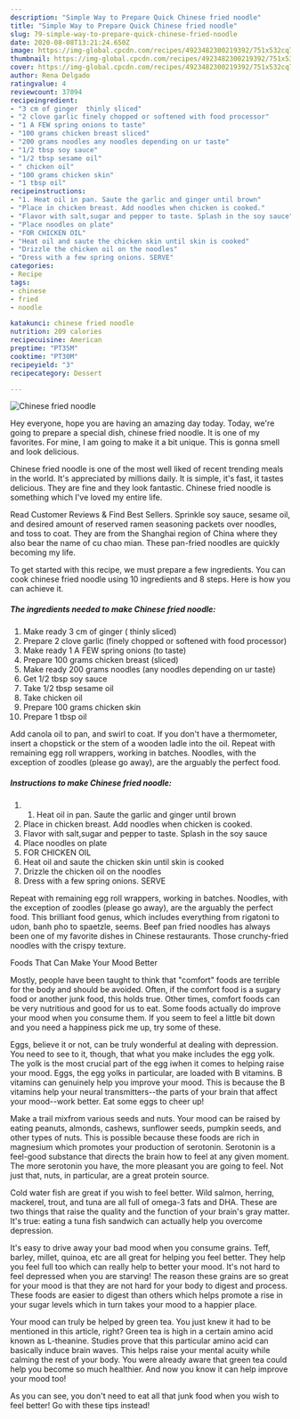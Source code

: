 ```yaml
---
description: "Simple Way to Prepare Quick Chinese fried noodle"
title: "Simple Way to Prepare Quick Chinese fried noodle"
slug: 79-simple-way-to-prepare-quick-chinese-fried-noodle
date: 2020-08-08T13:21:24.650Z
image: https://img-global.cpcdn.com/recipes/4923482300219392/751x532cq70/chinese-fried-noodle-recipe-main-photo.jpg
thumbnail: https://img-global.cpcdn.com/recipes/4923482300219392/751x532cq70/chinese-fried-noodle-recipe-main-photo.jpg
cover: https://img-global.cpcdn.com/recipes/4923482300219392/751x532cq70/chinese-fried-noodle-recipe-main-photo.jpg
author: Rena Delgado
ratingvalue: 4
reviewcount: 37094
recipeingredient:
- "3 cm of ginger  thinly sliced"
- "2 clove garlic finely chopped or softened with food processor"
- "1 A FEW spring onions to taste"
- "100 grams chicken breast sliced"
- "200 grams noodles any noodles depending on ur taste"
- "1/2 tbsp soy sauce"
- "1/2 tbsp sesame oil"
- " chicken oil"
- "100 grams chicken skin"
- "1 tbsp oil"
recipeinstructions:
- "1. Heat oil in pan. Saute the garlic and ginger until brown"
- "Place in chicken breast. Add noodles when chicken is cooked."
- "Flavor with salt,sugar and pepper to taste. Splash in the soy sauce"
- "Place noodles on plate"
- "FOR CHICKEN OIL"
- "Heat oil and saute the chicken skin until skin is cooked"
- "Drizzle the chicken oil on the noodles"
- "Dress with a few spring onions. SERVE"
categories:
- Recipe
tags:
- chinese
- fried
- noodle

katakunci: chinese fried noodle 
nutrition: 209 calories
recipecuisine: American
preptime: "PT35M"
cooktime: "PT30M"
recipeyield: "3"
recipecategory: Dessert

---
```



![Chinese fried noodle](https://img-global.cpcdn.com/recipes/4923482300219392/751x532cq70/chinese-fried-noodle-recipe-main-photo.jpg)

Hey everyone, hope you are having an amazing day today. Today, we're going to prepare a special dish, chinese fried noodle. It is one of my favorites. For mine, I am going to make it a bit unique. This is gonna smell and look delicious.

Chinese fried noodle is one of the most well liked of recent trending meals in the world. It's appreciated by millions daily. It is simple, it's fast, it tastes delicious. They are fine and they look fantastic. Chinese fried noodle is something which I've loved my entire life.

Read Customer Reviews &amp; Find Best Sellers. Sprinkle soy sauce, sesame oil, and desired amount of reserved ramen seasoning packets over noodles, and toss to coat. They are from the Shanghai region of China where they also bear the name of cu chao mian. These pan-fried noodles are quickly becoming my life.


To get started with this recipe, we must prepare a few ingredients. You can cook chinese fried noodle using 10 ingredients and 8 steps. Here is how you can achieve it.

<!--inarticleads1-->

##### The ingredients needed to make Chinese fried noodle:

1. Make ready 3 cm of ginger ( thinly sliced)
1. Prepare 2 clove garlic (finely chopped or softened with food processor)
1. Make ready 1 A FEW spring onions (to taste)
1. Prepare 100 grams chicken breast (sliced)
1. Make ready 200 grams noodles (any noodles depending on ur taste)
1. Get 1/2 tbsp soy sauce
1. Take 1/2 tbsp sesame oil
1. Take  chicken oil
1. Prepare 100 grams chicken skin
1. Prepare 1 tbsp oil


Add canola oil to pan, and swirl to coat. If you don&#39;t have a thermometer, insert a chopstick or the stem of a wooden ladle into the oil. Repeat with remaining egg roll wrappers, working in batches. Noodles, with the exception of zoodles (please go away), are the arguably the perfect food. 

<!--inarticleads2-->

##### Instructions to make Chinese fried noodle:

1. 1. Heat oil in pan. Saute the garlic and ginger until brown
1. Place in chicken breast. Add noodles when chicken is cooked.
1. Flavor with salt,sugar and pepper to taste. Splash in the soy sauce
1. Place noodles on plate
1. FOR CHICKEN OIL
1. Heat oil and saute the chicken skin until skin is cooked
1. Drizzle the chicken oil on the noodles
1. Dress with a few spring onions. SERVE


Repeat with remaining egg roll wrappers, working in batches. Noodles, with the exception of zoodles (please go away), are the arguably the perfect food. This brilliant food genus, which includes everything from rigatoni to udon, banh pho to spaetzle, seems. Beef pan fried noodles has always been one of my favorite dishes in Chinese restaurants. Those crunchy-fried noodles with the crispy texture. 

Foods That Can Make Your Mood Better


Mostly, people have been taught to think that "comfort" foods are terrible for the body and should be avoided. Often, if the comfort food is a sugary food or another junk food, this holds true. Other times, comfort foods can be very nutritious and good for us to eat. Some foods actually do improve your mood when you consume them. If you seem to feel a little bit down and you need a happiness pick me up, try some of these.

Eggs, believe it or not, can be truly wonderful at dealing with depression. You need to see to it, though, that what you make includes the egg yolk. The yolk is the most crucial part of the egg iwhen it comes to helping raise your mood. Eggs, the egg yolks in particular, are loaded with B vitamins. B vitamins can genuinely help you improve your mood. This is because the B vitamins help your neural transmitters--the parts of your brain that affect your mood--work better. Eat some eggs to cheer up!

Make a trail mixfrom various seeds and nuts. Your mood can be raised by eating peanuts, almonds, cashews, sunflower seeds, pumpkin seeds, and other types of nuts. This is possible because these foods are rich in magnesium which promotes your production of serotonin. Serotonin is a feel-good substance that directs the brain how to feel at any given moment. The more serotonin you have, the more pleasant you are going to feel. Not just that, nuts, in particular, are a great protein source.

Cold water fish are great if you wish to feel better. Wild salmon, herring, mackerel, trout, and tuna are all full of omega-3 fats and DHA. These are two things that raise the quality and the function of your brain's gray matter. It's true: eating a tuna fish sandwich can actually help you overcome depression. 

It's easy to drive away your bad mood when you consume grains. Teff, barley, millet, quinoa, etc are all great for helping you feel better. They help you feel full too which can really help to better your mood. It's not hard to feel depressed when you are starving! The reason these grains are so great for your mood is that they are not hard for your body to digest and process. These foods are easier to digest than others which helps promote a rise in your sugar levels which in turn takes your mood to a happier place.

Your mood can truly be helped by green tea. You just knew it had to be mentioned in this article, right? Green tea is high in a certain amino acid known as L-theanine. Studies prove that this particular amino acid can basically induce brain waves. This helps raise your mental acuity while calming the rest of your body. You were already aware that green tea could help you become so much healthier. And now you know it can help improve your mood too!

As you can see, you don't need to eat all that junk food when you wish to feel better! Go  with  these tips  instead!

